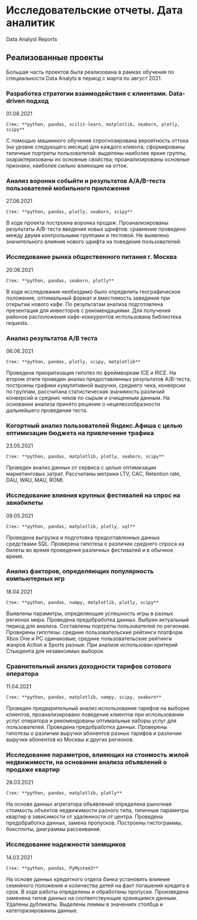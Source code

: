 # Исследовательские отчеты. Дата аналитик 
Data Analyst Reports

## Реализованные проекты

Большая часть проектов была реализована в рамках обучения по специальности Data Analyts в период с марта по август 2021.

### Разработка стратегии взаимодействия с клиентами. Data-driven подход

01.08.2021

    Стек: **python, pandas, scilit-learn, matplotlib, seaborn, plotly, scipy**

С помощью машинного обучения спрогнозирована вероятность оттока (на уровне следующего месяца) для каждого клиента; сформированы типичные портреты пользователей: выделены наиболее яркие группы, охарактеризованы их основные свойства; проанализированы основные признаки, наиболее сильно влияющие
на отток.

### Анализ воронки собыйти и результатов A/A/B-теста пользователей мобильного приложения

27.06.2021

    Стек: **python, pandas, plotly, seaborn, scipy**

В ходе проекта построена воронка продаж. Проанализированы результаты A/B-теста введения новых шрифтов: сравнение проведено между двумя контрольными группами и тестовой. Не выявлено значительного влияния нового шрифта на поведение пользователей.

### Исследование рынка общественного питания г. Москва

20.06.2021

    Стек: **python, pandas, seaborn, plotly**

В ходе исследования необходимо было определить географическое положение, оптимальный формат и вместимость заведения при открытии нового кафе. По результатам анализа подготовлена презентация для инвесторов с рекомендациями. Для получения районов расположения кафе-конкурентов использована библиотека requests.

### Анализ результатов A/B теста

06.06.2021

    Стек: **python, pandas, plotly, scipy, matplotlib**

Проведена приоритизация гипотез по фреймворкам ICE и RICE. На втором этапе проведен анализ предоставленных результатов A/B-теста, построены графики кумулятивной выручки, среднего чека, конверсии по группам, рассчитана статистическая значимость различий конверсий и средних чеков по сырым и очищенным данным. На основании анализа принято решение о нецелесообразности дальнейшего проведения теста.

### Когортный анализ пользователей Яндекс.Афиша с целью оптимизации бюджета на привлечение трафика

23.05.2021

    Стек: **python, pandas, matplotlib, plotly, seaborn, scipy**

Проведен анализ данных от сервиса с целью оптимизации маркетинговых затрат. Рассчитаны метрики LTV, CAC, Retention rate, DAU, WAU, MAU, ROMI.

### Исследование влияния крупных фестивалей на спрос на авиабилеты

09.05.2021

    Стек: **python, pandas, matplotlib, plotly, sql**

Проведена выгрузка и подготовка предоставленных данных средствами SQL. Проверена гипотеза о различии среднего спроса на билеты во время проведения различных фестивалей и в обычное время.

### Анализ факторов, определяющих популярность компьютерных игр

18.04.2021

    Стек: **python, pandas, numpy, matplotlib, plotly, scipy**

Выявлены параметры, определяющие успешность игры в разных регионах мира. Проведена предобработка данных. Выбран актуальный период для анализа. Составлены портреты пользователей по регионам. Проверены гипотезы: средние пользовательские рейтинги платформ Xbox One и PC одинаковые; средние пользовательские рейтинги жанров Action и Sports разные. При анализе использован критерий Стьюдента для независимых выборок.

### Сравнительный анализ доходности тарифов сотового оператора

11.04.2021

    Стек: **python, pandas, matplotlib, nampy, scipy, seaborn**

Проведен предварительный анализ использования тарифов на выборке клиентов, проанализировано поведение клиентов при использовании услуг оператора и рекомендованы оптимальные наборы услуг для пользователей. Проведена предобработка данных. Проверены гипотезы о различии выручки абонентов разных тарифов и различии выручки абонентов из Москвы и других регионов.

### Исследование параметров, влияющих на стоимость жилой недвижимости, на основании анализа объявлений о продаже квартир

28.03.2021

    Стек: **python, pandas, matplotlib, plotly**

На основе данных агрегатора объявлений определена рыночная стоимость объектов недвижимости разного типа, типичные параметры квартир в зависимости от удаленности от центра. Проведена предобработка данных, замена пропусков. Построены гистограммы, боксплоты, диаграммы рассеивания.

### Исследование надежности заемщиков

14.03.2021

    Стек: **python, pandas, PyMystem3**

На основе данных кредитного отдела банка установить влияние семейного положения и количества детей на факт погашения кредита в срок. В ходе работы определены и обработаны пропуски. Произведена заменена типов данных на соответствующие хранящимся данным. Удалены дубликаты. Выделены леммы в значениях столбца и категоризированны данные.
